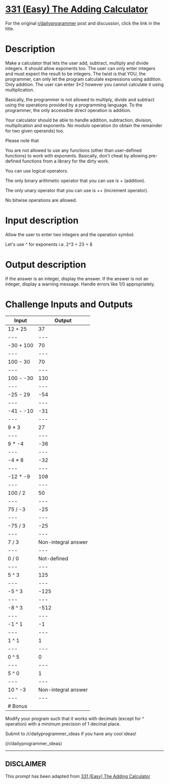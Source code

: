 # [331 (Easy) The Adding Calculator](https://www.reddit.com/r/dailyprogrammer/comments/6ze9z0/20170911_challenge_331_easy_the_adding_calculator/)

For the original [r/dailyprogrammer](https://www.reddit.com/r/dailyprogrammer/) post and discussion, click the link in the title.

# Description
Make a calculator that lets the user add, subtract, multiply and divide integers. It should allow exponents too. The user can only enter integers and must expect the result to be integers. The twist is that YOU, the programmer, can only let the program calculate expressions using addition. Only addition. The user can enter 3*2 however you cannot calculate it using multiplication. 

Basically, the programmer is not allowed to multiply, divide and subtract using the operations provided by a programming language. To the programmer, the only accessible direct operation is addition.

Your calculator should be able to handle addition, subtraction, division, multiplication and exponents. No modulo operation (to obtain the remainder for two given operands) too. 

Please note that

You are not allowed to use any functions (other than user-defined functions) to work with exponents. Basically, don't cheat by allowing pre-defined functions from a library for the dirty work. 

You can use logical operators.

The only binary arithmetic operator that you can use is + (addition).

The only unary operator that you can use is ++ (increment operator). 

No bitwise operations are allowed.

# Input description
Allow the user to enter two integers and the operation symbol.

Let's use ^ for exponents i.e. 2^3 = 23 = 8

# Output description
If the answer is an integer, display the answer. If the answer is not an integer, display a warning message. Handle errors like 1/0 appropriately.

# Challenge Inputs and Outputs

|Input|Output|
| --- | --- |
|12 + 25|37|
| --- | --- |
|-30 + 100|70|
| --- | --- |
|100 - 30|70|
| --- | --- |
|100 - -30|130|
| --- | --- |
|-25 - 29|-54|
| --- | --- |
|-41 - -10|-31|
| --- | --- |
|9 * 3|27|
| --- | --- |
|9 * -4|-36|
| --- | --- |
|-4 * 8|-32|
| --- | --- |
|-12 * -9|108|
| --- | --- |
|100 / 2|50|
| --- | --- |
|75 / -3|-25|
| --- | --- |
|-75 / 3|-25|
| --- | --- |
|7 / 3|Non-integral answer|
| --- | --- |
|0 / 0|Not-defined|
| --- | --- |
|5 ^ 3|125|
| --- | --- |
|-5 ^ 3|-125|
| --- | --- |
|-8 ^ 3|-512|
| --- | --- |
|-1 ^ 1|-1|
| --- | --- |
|1 ^ 1|1|
| --- | --- |
|0 ^ 5|0|
| --- | --- |
|5 ^ 0|1|
| --- | --- |
|10 ^ -3|Non-integral answer|
| --- | --- |
|# Bonus
Modify your program such that it works with decimals (except for ^ operation) with a minimum precision of 1 decimal place. 

Submit to /r/dailyprogrammer_ideas if you have any cool ideas!

(/r/dailyprogrammer_ideas)

----
## **DISCLAIMER**
This prompt has been adapted from [331 [Easy] The Adding Calculator](https://www.reddit.com/r/dailyprogrammer/comments/6ze9z0/20170911_challenge_331_easy_the_adding_calculator/
)
